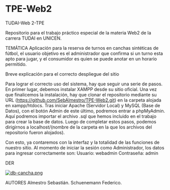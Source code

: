 # TPE-Web2
TUDAI-Web 2-TPE

Repositorio para el trabajo práctico especial de la materia Web2 de la carrera TUDAI en UNICEN.

TEMÁTICA
Aplicación para la reserva de turnos en canchas sintéticas de fútbol, el usuario objetivo es el administrador 
que confirma si un turno esta apto para jugar, y el consumidor es quien se puede anotar en un horario permitido.


Breve explicación para el correcto despliegue del sitio

Para lograr el correcto uso del sistema, hay que seguir una serie de pasos. En primer lugar, debemos instalar XAMPP desde su sitio oficial. Una vez que finalicemos la instalación, hay que clonar el repositorio mediante su URL (https://github.com/SebAlmestro/TPE-Web2.git) en la carpeta alojada en xampp/htdocs. Tras iniciar Apache (Servidor Local) y MySQL (Base de Datos), con el botón Admin de este último, podremos entrar a phpMyAdmin. Aquí podremos importar el archivo .sql que hemos incluido en el trabajo para crear la base de datos. Luego de completar estos pasos, podemos dirigirnos a localhost/(nombre de la carpeta en la que los archivos del repositorio fueron alojados).

Con esto, ya contaremos con la interfaz y la totalidad de las funciones de nuestro sitio.
Al momento de iniciar la sesión como Administrador, los datos para ingresar correctamente son:
Usuario: webadmin
Contraseña: admin


DER 

[![db-cancha.png](https://i.postimg.cc/ry04MnNH/db-cancha.png)](https://postimg.cc/G9RtjjNP)

AUTORES
Almestro Sebastián.
Schuenemann Federico.

